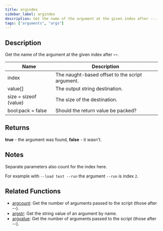 ```yaml
---
title: argindex
sidebar_label: argindex
description: Get the name of the argument at the given index after --.
tags: ["arguments", "args"]
---
```


## Description

Get the name of the argument at the given index after **--**.

| Name                  | Description                                     |
| --------------------- | ----------------------------------------------- |
| index                 | The naught-based offset to the script argument. |
| value[]               | The output string destination.                  |
| size = sizeof (value) | The size of the destination.                    |
| bool:pack = false     | Should the return value be packed?              |

## Returns

**true** - the argument was found, **false** - it wasn't.

## Notes

Separate parameters also count for the index here.

For example with `--load test --run` the argument `--run` is index `2`.

## Related Functions

- [argcount](argcount): Get the number of arguments passed to the script (those after --).
- [argstr](argstr): Get the string value of an argument by name.
- [argvalue](argvalue): Get the number of arguments passed to the script (those after --).
